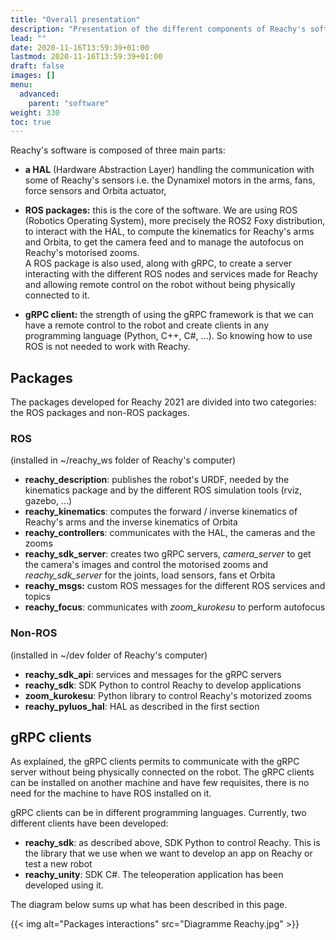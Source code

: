 ```yaml
---
title: "Overall presentation"
description: "Presentation of the different components of Reachy's software and how they interact."
lead: ""
date: 2020-11-16T13:59:39+01:00
lastmod: 2020-11-16T13:59:39+01:00
draft: false
images: []
menu:
  advanced:
    parent: "software"
weight: 330
toc: true
---
```


Reachy's software is composed of three main parts:

- **a HAL** (Hardware Abstraction Layer) handling the communication with some of Reachy's sensors i.e. the Dynamixel motors in the arms, fans, force sensors and Orbita actuator,
- **ROS packages:** this is the core of the software. We are using ROS (Robotics Operating System), more precisely the ROS2 Foxy distribution, to interact with the HAL, to compute the kinematics for Reachy's arms and Orbita,  to get the camera feed and to manage the autofocus on Reachy's motorised zooms.   
A ROS package is also used, along with gRPC, to create a server interacting with the different ROS nodes and services made for Reachy and allowing remote control on the robot without being physically connected to it.
    
- **gRPC client:** the strength of using the gRPC framework is that we can have a remote control to the robot and create clients in any programming language (Python, C++, C#, ...). So knowing how to use ROS is not needed to work with Reachy.

## Packages

The packages developed for Reachy 2021 are divided into two categories: the ROS packages and non-ROS packages.

### ROS 

(installed in ~/reachy_ws folder of Reachy's computer)

- **reachy_description**: publishes the robot's URDF, needed by the kinematics package and by the different ROS simulation tools (rviz, gazebo, ...)
- **reachy_kinematics**: computes the forward / inverse kinematics of Reachy's arms and the inverse kinematics of Orbita
- **reachy_controllers**: communicates with the HAL, the cameras and the zooms
- **reachy_sdk_server**: creates two gRPC servers, *camera_server* to get the camera's images and control the motorised zooms and *reachy_sdk_server* for the joints, load sensors, fans et Orbita
- **reachy_msgs:** custom ROS messages for the different ROS services and topics
- **reachy_focus**: communicates with *zoom_kurokesu* to perform autofocus

### Non-ROS 

(installed in ~/dev folder of Reachy's computer)

- **reachy_sdk_api**: services and messages for the gRPC servers
- **reachy_sdk**: SDK Python to control Reachy to develop applications
- **zoom_kurokesu**: Python library to control Reachy's motorized zooms
- **reachy_pyluos_hal**: HAL as described in the first section

## gRPC clients

As explained, the gRPC clients permits to communicate with the gRPC server without being physically connected on the robot. The gRPC clients can be installed on another machine and have few requisites, there is no need for the machine to have ROS installed on it.

gRPC clients can be in different programming languages. Currently, two different clients have been developed:

- **reachy_sdk**: as described above, SDK Python to control Reachy. This is the library that we use when we want to develop an app on Reachy or test a new robot
- **reachy_unity**: SDK C#. The teleoperation application has been developed using it.

The diagram below sums up what has been described in this page.

{{< img alt="Packages interactions" src="Diagramme Reachy.jpg" >}}